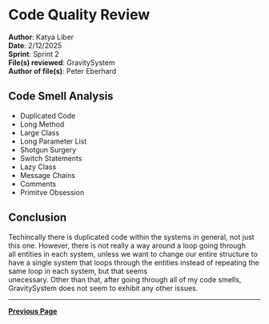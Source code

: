 # Code Quality Review

**Author**: Katya Liber  
**Date**: 2/12/2025  
**Sprint**: Sprint 2  
**File(s) reviewed**: GravitySystem  
**Author of file(s)**: Peter Eberhard  

## Code Smell Analysis

- Duplicated Code  
- Long Method  
- Large Class  
- Long Parameter List  
- Shotgun Surgery  
- Switch Statements  
- Lazy Class  
- Message Chains  
- Comments  
- Primitve Obsession

## Conclusion

Techincally there is duplicated code within the systems in general, not just this one. However, there is not really a way around a loop going through  
all entities in each system, unless we want to change our entire structure to have a single system that loops through the entities instead of repeating the same loop in each system, but that seems  
unecessary. Other than that, after going through all of my code smells, GravitySystem does not seem to exhibit any other issues.

---

[**Previous Page**](../README.md)
